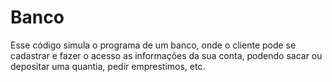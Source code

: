 # Banco

<p>Esse código simula o programa de um banco, onde o cliente pode se cadastrar 
e fazer o acesso as informações da sua conta, podendo sacar ou depositar uma 
quantia, pedir emprestimos, etc.</p>
